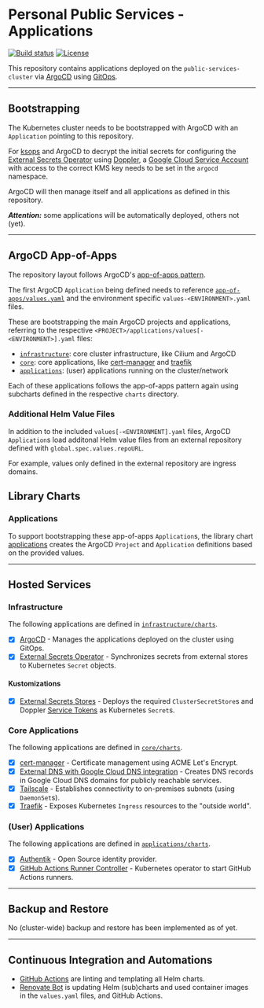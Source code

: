 # Personal Public Services - Applications

[![Build status](https://img.shields.io/github/actions/workflow/status/muhlba91/muehlbachler-public-services-cluster-applications/pipeline.yml?style=for-the-badge)](https://github.com/muhlba91/muehlbachler-public-services-cluster-applications/actions/workflows/pipeline.yml)
[![License](https://img.shields.io/github/license/muhlba91/muehlbachler-public-services-cluster-applications?style=for-the-badge)](LICENSE.md)

This repository contains applications deployed on the `public-services-cluster` via [ArgoCD](https://argo-cd.readthedocs.io/en/stable/) using [GitOps](https://opengitops.dev).

---

## Bootstrapping

The Kubernetes cluster needs to be bootstrapped with ArgoCD with an `Application` pointing to this repository.

For [ksops](https://github.com/viaduct-ai/kustomize-sops) and ArgoCD to decrypt the initial secrets for configuring the [External Secrets Operator](http://external-secrets.io) using [Doppler](http://doppler.com), a [Google Cloud Service Account](https://cloud.google.com/docs/authentication#service-accounts) with access to the correct KMS key needs to be set in the `argocd` namespace.

ArgoCD will then manage itself and all applications as defined in this repository.

***Attention:*** some applications will be automatically deployed, others not (yet).

---

## ArgoCD App-of-Apps

The repository layout follows ArgoCD's [app-of-apps pattern](https://argo-cd.readthedocs.io/en/stable/operator-manual/cluster-bootstrapping/).

The first ArgoCD `Application` being defined needs to reference [`app-of-apps/values.yaml`](app-of-apps/values.yaml) and the environment specific `values-<ENVIRONMENT>.yaml` files.

These are bootstrapping the main ArgoCD projects and applications, referring to the respective `<PROJECT>/applications/values[-<ENVIRONMENT>].yaml` files:

- [`infrastructure`](#infrastructure): core cluster infrastructure, like Cilium and ArgoCD
- [`core`](#core-applications): core applications, like [cert-manager](http://cert-manager.io) and [traefik](https://traefik.io)
- [`applications`](#user-applications): (user) applications running on the cluster/network

Each of these applications follows the app-of-apps pattern again using subcharts defined in the respective `charts` directory.

### Additional Helm Value Files

In addition to the included `values[-<ENVIRONMENT].yaml` files, ArgoCD `Application`s load additonal Helm value files from an external repository defined with `global.spec.values.repoURL`.

For example, values only defined in the external repository are ingress domains.

## Library Charts

### Applications

To support bootstrapping these app-of-apps `Application`s, the library chart [applications](library/charts/applications) creates the ArgoCD `Project` and `Application` definitions based on the provided values.

---

## Hosted Services

### Infrastructure

The following applications are defined in [`infrastructure/charts`](infrastructure/charts).

- [x] [ArgoCD](https://argo-cd.readthedocs.io/en/stable/) - Manages the applications deployed on the cluster using GitOps.
- [x] [External Secrets Operator](http://external-secrets.io) - Synchronizes secrets from external stores to Kubernetes `Secret` objects.

#### Kustomizations

- [x] [External Secrets Stores](infrastructure/kustomizations/external-secrets-stores) - Deploys the required `ClusterSecretStore`s and Doppler [Service Tokens](https://docs.doppler.com/docs/service-tokens) as Kubernetes `Secret`s.

### Core Applications

The following applications are defined in [`core/charts`](core/charts).

- [x] [cert-manager](https://cert-manager.io) - Certificate management using ACME Let's Encrypt.
- [x] [External DNS with Google Cloud DNS integration](https://github.com/kubernetes-sigs/external-dns) - Creates DNS records in Google Cloud DNS domains for publicly reachable services.
- [x] [Tailscale](http://tailscale.com) - Establishes connectivity to on-premises subnets (using `DaemonSet`s).
- [x] [Traefik](https://traefik.io) - Exposes Kubernetes `Ingress` resources to the "outside world".

### (User) Applications

The following applications are defined in [`applications/charts`](applications/charts).

- [x] [Authentik](http://goauthentik.io) - Open Source identity provider.
- [x] [GitHub Actions Runner Controller](https://github.com/actions/actions-runner-controller) - Kubernetes operator to start GitHub Actions runners.

---

## Backup and Restore

No (cluster-wide) backup and restore has been implemented as of yet.

---

## Continuous Integration and Automations

- [GitHub Actions](https://docs.github.com/en/actions) are linting and templating all Helm charts.
- [Renovate Bot](https://github.com/renovatebot/renovate) is updating Helm (sub)charts and used container images in the `values.yaml` files, and GitHub Actions.
